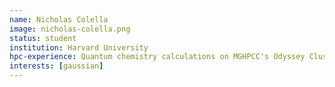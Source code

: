 ```yaml
---
name: Nicholas Colella
image: nicholas-colella.png
status: student
institution: Harvard University
hpc-experience: Quantum chemistry calculations on MGHPCC's Odyssey Cluster
interests: [gaussian]
---
```

